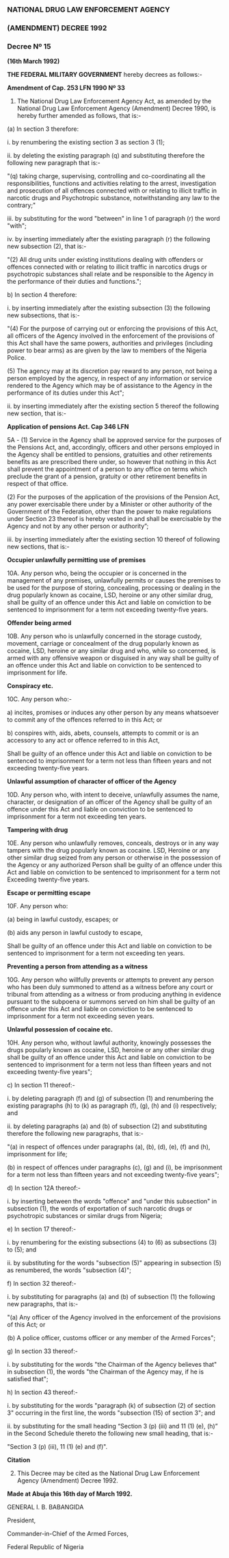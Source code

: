 ### NATIONAL DRUG LAW ENFORCEMENT AGENCY

### (AMENDMENT) DECREE 1992

### Decree Nº 15

**(16th March 1992)**

**THE FEDERAL MILITARY GOVERNMENT** hereby decrees as follows:-

**Amendment of Cap. 253 LFN 1990 Nº 33**

1. The National Drug Law Enforcement Agency Act, as amended by the National Drug Law
Enforcement Agency (Amendment) Decree 1990, is hereby further amended as follows, that
is:-

(a) In section 3 therefore:

i. by renumbering the existing section 3 as section 3 (1);

ii. by deleting the existing paragraph (q) and substituting therefore the following new
paragraph that is:-

"(q) taking charge, supervising, controlling and co-coordinating all the responsibilities,
functions and activities relating to the arrest, investigation and prosecution of all offences
connected with or relating to illicit traffic in narcotic drugs and Psychotropic substance,
notwithstanding any law to the contrary;"

iii. by substituting for the word "between" in line 1 of paragraph (r) the word "with";

iv. by inserting immediately after the existing paragraph (r) the following new subsection (2),
that is:-

"(2) All drug units under existing institutions dealing with offenders or offences connected
with or relating to illicit traffic in narcotics drugs or psychotropic substances shall relate and
be responsible to the Agency in the performance of their duties and functions.";

b) In section 4 therefore:

i. by inserting immediately after the existing subsection (3) the following new subsections,
that is:-

"(4) For the purpose of carrying out or enforcing the provisions of this Act, all officers of the
Agency involved in the enforcement of the provisions of this Act shall have the same powers,
authorities and privileges (including power to bear arms) as are given by the law to members
of the Nigeria Police.

(5) The agency may at its discretion pay reward to any person, not being a person employed
by the agency, in respect of any information or service rendered to the Agency which may be
of assistance to the Agency in the performance of its duties under this Act";


ii. by inserting immediately after the existing section 5 thereof the following new section, that
is:-

**Application of pensions Act. Cap 346 LFN**

5A - (1) Service in the Agency shall be approved service for the purposes of the Pensions Act,
and, accordingly, officers and other persons employed in the Agency shall be entitled to
pensions, gratuities and other retirements benefits as are prescribed there under, so however
that nothing in this Act shall prevent the appointment of a person to any office on terms which
preclude the grant of a pension, gratuity or other retirement benefits in respect of that office.

(2) For the purposes of the application of the provisions of the Pension Act, any power
exercisable there under by a Minister or other authority of the Government of the Federation,
other than the power to make regulations under Section 23 thereof is hereby vested in and
shall be exercisable by the Agency and not by any other person or authority”;

iii. by inserting immediately after the existing section 10 thereof of following new sections,
that is:-

**Occupier unlawfully permitting use of premises**

10A. Any person who, being the occupier or is concerned in the management of any premises,
unlawfully permits or causes the premises to be used for the purpose of storing, concealing,
processing or dealing in the drug popularly known as cocaine, LSD, heroine or any other
similar drug, shall be guilty of an offence under this Act and liable on conviction to be
sentenced to imprisonment for a term not exceeding twenty-five years.

**Offender being armed**

10B. Any person who is unlawfully concerned in the storage custody, movement, carriage or
concealment of the drug popularly known as cocaine, LSD, heroine or any similar drug and
who, while so concerned, is armed with any offensive weapon or disguised in any way shall
be guilty of an offence under this Act and liable on conviction to be sentenced to
imprisonment for life.

**Conspiracy etc.**

10C. Any person who:-

a) incites, promises or induces any other person by any means whatsoever to commit any of
the offences referred to in this Act; or

b) conspires with, aids, abets, counsels, attempts to commit or is an accessory to any act or
offence referred to in this Act,

Shall be guilty of an offence under this Act and liable on conviction to be sentenced to
imprisonment for a term not less than fifteen years and not exceeding twenty-five years.

**Unlawful assumption of character of officer of the Agency**


10D. Any person who, with intent to deceive, unlawfully assumes the name, character, or
designation of an officer of the Agency shall be guilty of an offence under this Act and liable
on conviction to be sentenced to imprisonment for a term not exceeding ten years.

**Tampering with drug**

10E. Any person who unlawfully removes, conceals, destroys or in any way tampers with the
drug popularly known as cocaine. LSD, Heroine or any other similar drug seized from any
person or otherwise in the possession of the Agency or any authorized Person shall be guilty
of an offence under this Act and liable on conviction to be sentenced to imprisonment for a
term not Exceeding twenty-five years.

**Escape or permitting escape**

10F. Any person who:

(a) being in lawful custody, escapes; or

(b) aids any person in lawful custody to escape,

Shall be guilty of an offence under this Act and liable on conviction to be sentenced to
imprisonment for a term not exceeding ten years.

**Preventing a person from attending as a witness**

10G. Any person who willfully prevents or attempts to prevent any person who has been duly
summoned to attend as a witness before any court or tribunal from attending as a witness or
from producing anything in evidence pursuant to the subpoena or summons served on him
shall be guilty of an offence under this Act and liable on conviction to be sentenced to
imprisonment for a term not exceeding seven years.

**Unlawful possession of cocaine etc.**

10H. Any person who, without lawful authority, knowingly possesses the drugs popularly
known as cocaine, LSD, heroine or any other similar drug shall be guilty of an offence under
this Act and liable on conviction to be sentenced to imprisonment for a term not less than
fifteen years and not exceeding twenty-five years";

c) In section 11 thereof:-

i. by deleting paragraph (f) and (g) of subsection (1) and renumbering the existing paragraphs
(h) to (k) as paragraph (f), (g), (h) and (i) respectively; and

ii. by deleting paragraphs (a) and (b) of subsection (2) and substituting therefore the following
new paragraphs, that is:-

"(a) in respect of offences under paragraphs (a), (b), (d), (e), (f) and (h), imprisonment for life;

(b) in respect of offences under paragraphs (c), (g) and (i), be imprisonment for a term not less
than fifteen years and not exceeding twenty-five years";


d) In section 12A thereof:-

i. by inserting between the words "offence" and "under this subsection" in subsection (1), the
words of exportation of such narcotic drugs or psychotropic substances or similar drugs from
Nigeria;

e) In section 17 thereof:-

i. by renumbering for the existing subsections (4) to (6) as subsections (3) to (5); and

ii. by substituting for the words "subsection (5)" appearing in subsection (5) as renumbered,
the words "subsection (4)";

f) In section 32 thereof:-

i. by substituting for paragraphs (a) and (b) of subsection (1) the following new paragraphs,
that is:-

"(a) Any officer of the Agency involved in the enforcement of the provisions of this Act; or

(b) A police officer, customs officer or any member of the Armed Forces";

g) In section 33 thereof:-

i. by substituting for the words "the Chairman of the Agency believes that" in subsection (1),
the words "the Chairman of the Agency may, if he is satisfied that";

h) In section 43 thereof:-

i. by substituting for the words "paragraph (k) of subsection (2) of section 3" occurring in the
first line, the words "subsection (15) of section 3"; and

ii. by substituting for the small heading “Section 3 (p) (iii) and 11 (1) (e), (h)” in the Second
Schedule thereto the following new small heading, that is:-

"Section 3 (p) (iii), 11 (1) (e) and (f)".

**Citation**

2. This Decree may be cited as the National Drug Law Enforcement Agency (Amendment)
Decree 1992.

**Made at Abuja this 16th day of March 1992.**

GENERAL I. B. BABANGIDA

President,

Commander-in-Chief of the Armed Forces,

Federal Republic of Nigeria
